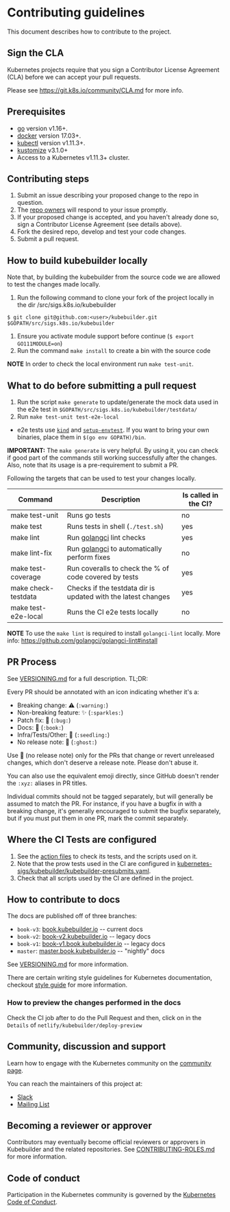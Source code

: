 # Contributing guidelines

This document describes how to contribute to the project.

## Sign the CLA

Kubernetes projects require that you sign a Contributor License Agreement (CLA) before we can accept your pull requests.

Please see https://git.k8s.io/community/CLA.md for more info.

## Prerequisites

- [go](https://golang.org/dl/) version v1.16+.
- [docker](https://docs.docker.com/install/) version 17.03+.
- [kubectl](https://kubernetes.io/docs/tasks/tools/install-kubectl/) version v1.11.3+.
- [kustomize](https://sigs.k8s.io/kustomize/docs/INSTALL.md) v3.1.0+
- Access to a Kubernetes v1.11.3+ cluster.

## Contributing steps

1. Submit an issue describing your proposed change to the repo in question.
1. The [repo owners](OWNERS) will respond to your issue promptly.
1. If your proposed change is accepted, and you haven't already done so, sign a Contributor License Agreement (see details above).
1. Fork the desired repo, develop and test your code changes.
1. Submit a pull request.

## How to build kubebuilder locally

Note that, by building the kubebuilder from the source code we are allowed to test the changes made locally.

1. Run the following command to clone your fork of the project locally in the dir /src/sigs.k8s.io/kubebuilder

```
$ git clone git@github.com:<user>/kubebuilder.git $GOPATH/src/sigs.k8s.io/kubebuilder
```

1. Ensure you activate module support before continue (`$ export GO111MODULE=on`)
1. Run the command `make install` to create a bin with the source code

**NOTE** In order to check the local environment run `make test-unit`.

## What to do before submitting a pull request

1. Run the script `make generate` to update/generate the mock data used in the e2e test in `$GOPATH/src/sigs.k8s.io/kubebuilder/testdata/`
1. Run `make test-unit test-e2e-local`
  - e2e tests use [`kind`][kind] and [`setup-envtest`][setup-envtest]. If you want to bring your own binaries, place them in `$(go env GOPATH)/bin`.

**IMPORTANT:** The `make generate` is very helpful. By using it, you can check if good part of the commands still working successfully after the changes. Also, note that its usage is a pre-requirement to submit a PR.

Following the targets that can be used to test your changes locally.

|   Command	|   Description	|  Is called in the CI?  	|
|---	|---	|---	|
| make test-unit |  Runs go tests | no   	|
| make test| Runs tests in shell (`./test.sh`)	|  yes 	|
| make lint |  Run [golangci][golangci] lint checks | yes   |
| make lint-fix |   Run [golangci][golangci] to automatically perform fixes | no   |
| make test-coverage |  Run coveralls to check the % of code covered by tests | yes   |
| make check-testdata |  Checks if the testdata dir is updated with the latest changes | yes   |
| make test-e2e-local |  Runs the CI e2e tests locally | no   |

**NOTE** To use the `make lint` is required to install `golangci-lint` locally. More info: https://github.com/golangci/golangci-lint#install

## PR Process

See [VERSIONING.md](VERSIONING.md) for a full description.  TL;DR:

Every PR should be annotated with an icon indicating whether it's
a:

- Breaking change: :warning: (`:warning:`)
- Non-breaking feature: :sparkles: (`:sparkles:`)
- Patch fix: :bug: (`:bug:`)
- Docs: :book: (`:book:`)
- Infra/Tests/Other: :seedling: (`:seedling:`)
- No release note: :ghost: (`:ghost:`)

Use :ghost: (no release note) only for the PRs that change or revert unreleased
changes, which don't deserve a release note. Please don't abuse it.

You can also use the equivalent emoji directly, since GitHub doesn't
render the `:xyz:` aliases in PR titles.

Individual commits should not be tagged separately, but will generally be
assumed to match the PR. For instance, if you have a bugfix in with
a breaking change, it's generally encouraged to submit the bugfix
separately, but if you must put them in one PR, mark the commit
separately.

## Where the CI Tests are configured

1. See the [action files](.github/workflows) to check its tests, and the scripts used on it.
1. Note that the prow tests used in the CI are configured in [kubernetes-sigs/kubebuilder/kubebuilder-presubmits.yaml](https://github.com/kubernetes/test-infra/blob/master/config/jobs/kubernetes-sigs/kubebuilder/kubebuilder-presubmits.yaml).
1. Check that all scripts used by the CI are defined in the project.

## How to contribute to docs

The docs are published off of three branches:

- `book-v3`: [book.kubebuilder.io](https://book.kubebuilder.io) -- current docs
- `book-v2`: [book-v2.kubebuilder.io](https://book.kubebuilder.io) -- legacy docs
- `book-v1`:
  [book-v1.book.kubebuilder.io](https://book-v1.book.kubebuilder.io) --
  legacy docs
- `master`:
  [master.book.kubebuilder.io](https://master.book.kubebuilder.io) --
  "nightly" docs

See [VERSIONING.md](VERSIONING.md#book-releases) for more information.

There are certain writing style guidelines for Kubernetes documentation, checkout [style guide](https://kubernetes.io/docs/contribute/style/style-guide/) for more information.

### How to preview the changes performed in the docs

Check the CI job after to do the Pull Request and then, click on in the `Details` of `netlify/kubebuilder/deploy-preview`

## Community, discussion and support

Learn how to engage with the Kubernetes community on the [community page](http://kubernetes.io/community/).

You can reach the maintainers of this project at:
- [Slack](http://slack.k8s.io/)
- [Mailing List](https://groups.google.com/forum/#!forum/kubebuilder)

## Becoming a reviewer or approver

Contributors may eventually become official reviewers or approvers in
Kubebuilder and the related repositories.  See
[CONTRIBUTING-ROLES.md](docs/CONTRIBUTING-ROLES.md) for more information.

## Code of conduct

Participation in the Kubernetes community is governed by the [Kubernetes Code of Conduct](code-of-conduct.md).

[golangci]:https://github.com/golangci/golangci-lint
[kind]:https://kind.sigs.k8s.io/#installation-and-usage
[setup-envtest]:https://book.kubebuilder.io/reference/envtest
